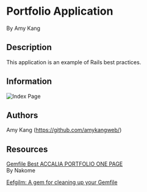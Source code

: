 <h1>Portfolio Application</h1>
By Amy Kang

<h2>Description</h2>

<p>
  This application is an example of Rails best practices.
</p>

<h2>Information</h2>

<p>
  <img src="https://www.dropbox.com/s/jndlgnl1almwfmt/index.png?raw=1" alt="Index Page" />
</p>

<h2>Authors</h2>

Amy Kang (https://github.com/amykangweb/)

<h2>Resources</h2>

<p>
  <a href="https://www.foundationmade.com/themes/item/FMHzj72j">Gemfile Best ACCALIA PORTFOLIO ONE PAGE</a><br>By Nakome
</p>

<p>
  <a href="https://github.com/enilsen16/Eefgilm">Eefgilm: A gem for cleaning up your Gemfile</a>
</p>
